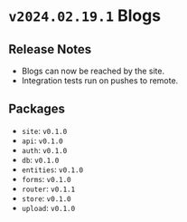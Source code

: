 # `v2024.02.19.1` Blogs

## Release Notes

- Blogs can now be reached by the site.
- Integration tests run on pushes to remote.

## Packages

- `site`: `v0.1.0`
- `api`: `v0.1.0`
- `auth`: `v0.1.0`
- `db`: `v0.1.0`
- `entities`: `v0.1.0`
- `forms`: `v0.1.0`
- `router`: `v0.1.1`
- `store`: `v0.1.0`
- `upload`: `v0.1.0`

